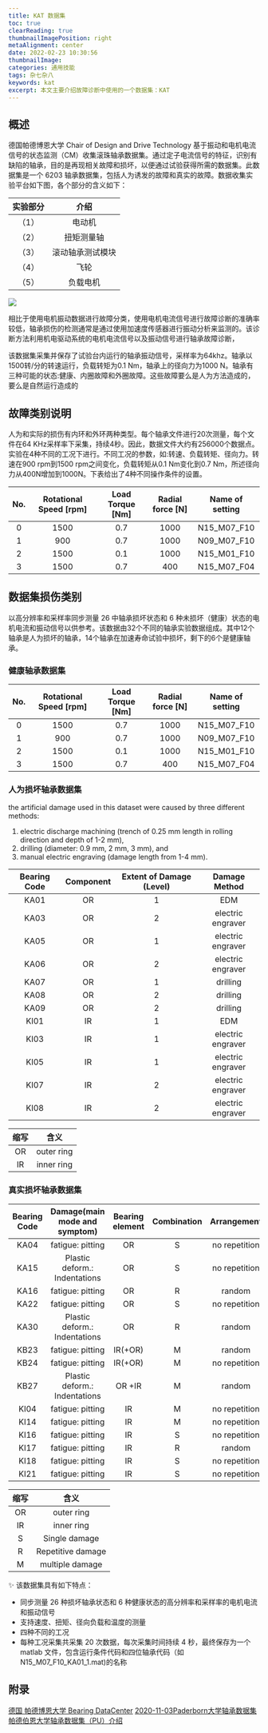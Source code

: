 ```yaml
---
title: KAT 数据集
toc: true
clearReading: true
thumbnailImagePosition: right
metaAlignment: center
date: 2022-02-23 10:30:56
thumbnailImage:
categories: 通用技能
tags: 杂七杂八
keywords: kat
excerpt: 本文主要介绍故障诊断中使用的一个数据集：KAT
---
```

<!-- toc -->
## 概述

德国帕德博恩大学 Chair of Design and Drive Technology 基于振动和电机电流信号的状态监测（CM）收集滚珠轴承数据集。通过定子电流信号的特征，识别有缺陷的轴承，目的是再现相关故障和损坏，以便通过试验获得所需的数据集。此数据集是一个 6203 轴承数据集，包括人为诱发的故障和真实的故障。数据收集实验平台如下图，各个部分的含义如下：

| 实验部分 |       介绍       |
| :------: | :--------------: |
|  （1）   |      电动机      |
|  （2）   |    扭矩测量轴    |
|  （3）   | 滚动轴承测试模块 |
|  （4）   |       飞轮       |
|  （5）   |     负载电机     |

![](https://gitee.com/mingchaohu/blog-image/raw/master/image/dl/dataset/dl-dataset-KAt.png)

相比于使用电机振动数据进行故障分类，使用电机电流信号进行故障诊断的准确率较低，轴承损伤的检测通常是通过使用加速度传感器进行振动分析来监测的。该诊断方法利用机电驱动系统的电机电流信号以及振动信号进行轴承故障诊断，

该数据集采集并保存了试验台内运行的轴承振动信号，采样率为64khz。轴承以1500转/分的转速运行，负载转矩为0.1 Nm，轴承上的径向力为1000 N。轴承有三种可能的状态:健康、内圈故障和外圈故障。这些故障要么是人为方法造成的，要么是自然运行造成的

## 故障类别说明

人为和实际的损伤有内环和外环两种类型。每个轴承文件进行20次测量，每个文件在64 KHz采样率下采集，持续4秒。因此，数据文件大约有256000个数据点。实验在4种不同的工况下进行。不同工况的参数，如:转速、负载转矩、径向力。转速在900 rpm到1500 rpm之间变化，负载转矩从0.1 Nm变化到0.7 Nm，所述径向力从400N增加到1000N。下表给出了4种不同操作条件的设置。

| No.  | Rotational Speed [rpm] | Load Torque [Nm] | Radial force [N] | Name of setting |
| :--: | :--------------------: | :--------------: | :--------------: | :-------------: |
|  0   |          1500          |       0.7        |       1000       |   N15_M07_F10   |
|  1   |          900           |       0.7        |       1000       |   N09_M07_F10   |
|  2   |          1500          |       0.1        |       1000       |   N15_M01_F10   |
|  3   |          1500          |       0.7        |       400        |   N15_M07_F04   |

## 数据集损伤类别

以高分辨率和采样率同步测量 26 中轴承损坏状态和 6 种未损坏（健康）状态的电机电流和振动信号以供参考。该数据由32个不同的轴承实验数据组成。其中12个轴承是人为损坏的轴承，14个轴承在加速寿命试验中损坏，剩下的6个是健康轴承。

### 健康轴承数据集

| No.  | Rotational Speed [rpm] | Load Torque [Nm] | Radial force [N] | Name of setting |
| :--: | :--------------------: | :--------------: | :--------------: | :-------------: |
|  0   |          1500          |       0.7        |       1000       |   N15_M07_F10   |
|  1   |          900           |       0.7        |       1000       |   N09_M07_F10   |
|  2   |          1500          |       0.1        |       1000       |   N15_M01_F10   |
|  3   |          1500          |       0.7        |       400        |   N15_M07_F04   |

### 人为损坏轴承数据集

the artificial damage used in this dataset were caused by three different methods:

1. electric discharge machining (trench of 0.25 mm length in rolling direction and depth of 1-2 mm),
2. drilling (diameter: 0.9 mm, 2 mm, 3 mm), and 
3. manual electric engraving (damage length from 1-4 mm).

| Bearing Code | Component | Extent of Damage (Level) | Damage Method |
| :----------: | :-------: | :----------------------: | :-----------: |
|KA01 |OR| 1| EDM|
|KA03 |OR| 2| electric engraver|
|KA05 |OR| 1| electric engraver|
|KA06 |OR| 2| electric engraver|
|KA07 |OR| 1| drilling|
|KA08 |OR| 2| drilling|
|KA09 |OR| 2| drilling|
|KI01 |IR| 1| EDM|
|KI03 |IR| 1| electric engraver|
|KI05 |IR| 1| electric engraver|
|KI07 |IR| 2| electric engraver|
|KI08 |IR| 2| electric engraver|

| 缩写 |    含义    |
| :--: | :--------: |
|  OR  | outer ring |
|  IR  | inner ring |

### 真实损坏轴承数据集
|Bearing Code|Damage(main mode and symptom)|Bearing element|Combination|Arrangement|Extent of damage|Characteristic of damage|
|:---:|:---:|:---:|:---:|:---:|:---:|:---:|
|KA04 |fatigue: pitting| OR| S| no repetition| 1| single point|
|KA15 |Plastic deform.: Indentations |OR| S| no repetition| 1| single point|
|KA16 |fatigue: pitting| OR| R| random| 2| single point|
|KA22 |fatigue: pitting| OR| S| no repetition| 1| single point
|KA30 |Plastic deform.: Indentations| OR| R| random| 1| distributed|
|KB23 |fatigue: pitting| IR(+OR)| M| random| 2| single point|
|KB24 |fatigue: pitting| IR(+OR)| M| no repetition| 3| distributed|
|KB27 |Plastic deform.: Indentations| OR +IR |M|random| 1|distributed|
|KI04 |fatigue: pitting| IR| M |no repetition| 1| single point|
|KI14 |fatigue: pitting| IR| M |no repetition| 1| single point|
|KI16 |fatigue: pitting| IR| S| no repetition| 3 |single point|
|KI17 |fatigue: pitting| IR| R| random| 1| single point|
|KI18 |fatigue: pitting| IR| S| no repetition| 2| single point|
|KI21 |fatigue: pitting| IR| S| no repetition| 1| single point|

| 缩写 |       含义        |
| :--: | :---------------: |
|  OR  |    outer ring     |
|  IR  |    inner ring     |
|  S   |   Single damage   |
|  R   | Repetitive damage |
|  M   |  multiple damage  |

:sparkles: 该数据集具有如下特点：

- 同步测量 26 种损坏轴承状态和 6 种健康状态的高分辨率和采样率的电机电流和振动信号
- 支持速度、扭矩、径向负载和温度的测量
- 四种不同的工况
- 每种工况采集共采集 20 次数据，每次采集时间持续 4 秒，最终保存为一个 matlab 文件，包含运行条件代码和四位轴承代码（如N15_M07_F10_KA01_1.mat)的名称

## 附录

[德国 帕德博恩大学 Bearing DataCenter](https://github.com/hustcxl/Rotating-machine-fault-data-set/blob/master/doc/Paderborn.md)
[2020-11-03Paderborn大学轴承数据集](https://blog.csdn.net/qq_42237342/article/details/109462267)
[帕德伯恩大学轴承数据集（PU）介绍](https://blog.csdn.net/m0_47180208/article/details/118268628)
